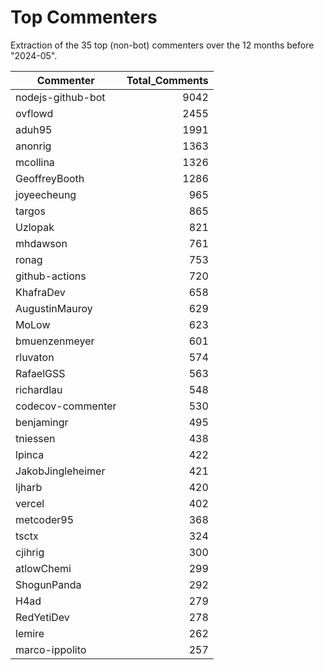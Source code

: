 # Top Commenters

Extraction of the 35 top (non-bot) commenters 
over the 12 months before "2024-05".


| Commenter         | Total_Comments |
| ----------------- | -------------: |
| nodejs-github-bot |           9042 |
| ovflowd           |           2455 |
| aduh95            |           1991 |
| anonrig           |           1363 |
| mcollina          |           1326 |
| GeoffreyBooth     |           1286 |
| joyeecheung       |            965 |
| targos            |            865 |
| Uzlopak           |            821 |
| mhdawson          |            761 |
| ronag             |            753 |
| github-actions    |            720 |
| KhafraDev         |            658 |
| AugustinMauroy    |            629 |
| MoLow             |            623 |
| bmuenzenmeyer     |            601 |
| rluvaton          |            574 |
| RafaelGSS         |            563 |
| richardlau        |            548 |
| codecov-commenter |            530 |
| benjamingr        |            495 |
| tniessen          |            438 |
| lpinca            |            422 |
| JakobJingleheimer |            421 |
| ljharb            |            420 |
| vercel            |            402 |
| metcoder95        |            368 |
| tsctx             |            324 |
| cjihrig           |            300 |
| atlowChemi        |            299 |
| ShogunPanda       |            292 |
| H4ad              |            279 |
| RedYetiDev        |            278 |
| lemire            |            262 |
| marco-ippolito    |            257 |

